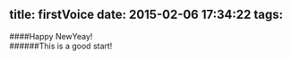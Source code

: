 title: firstVoice
date: 2015-02-06 17:34:22
tags:
---
####Happy NewYeay!    
######This is a good start!